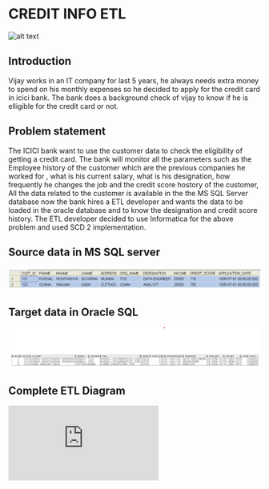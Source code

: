 # CREDIT INFO ETL

![alt text](https://cdn.britannica.com/02/160902-050-B58BAD84/Credit-cards.jpg)

## Introduction

Vijay works in an IT company for last 5 years, he always needs extra money to spend on his monthly expenses so he decided to apply for the credit card in icici bank.
The bank does a background check of vijay to know if he is elligible for the credit card or not.

## Problem statement

The ICICI bank want to use the customer data to check the eligibility of getting a credit card. The bank will monitor all the parameters such as the Employee history of the customer which are the previous companies he worked for , what is his current salary, what is his designation, how frequently he changes the job and the credit score hostory of the customer, All the data related to the customer is available in the the MS SQL Server database now the bank hires a ETL developer and  wants the data to be loaded in the oracle database and to know the designation and credit score history. The ETL developer decided to use Informatica for the above problem and used SCD 2 implementation.

## Source data in MS SQL server 

![alt text](https://github.com/gyana13/credit_info_ETL/blob/main/sql_server.png?raw=true)

## Target data in Oracle SQL

![alt text](https://github.com/gyana13/credit_info_ETL/blob/main/tgt_oracle.jpg?raw=true)

## Complete ETL Diagram

![alt text](https://github.com/rushal-futurense/Informatica_SCD_2/blob/main/Rep_Dev0003.pdf)
